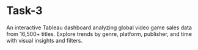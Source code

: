 # Task-3
An interactive Tableau dashboard analyzing global video game sales data from 16,500+ titles. Explore trends by genre, platform, publisher, and time with visual insights and filters.
